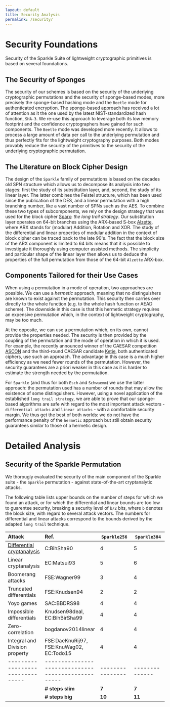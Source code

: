 ```yaml
---
layout: default
title: Security Analysis
permalink: /security/
---
```


# Security Foundations

Security of the Sparkle Suite of lightweight cryptographic primitives is based on several foundations.


## The Security of Sponges

The security of our schemes is based on the security of the underlying cryptographic permutations and the security of sponge-based modes, more precisely the sponge-based hashing mode and the `Beetle` mode for authenticated encryption. The sponge-based approach has received a lot of attention as it the one used by the latest NIST-standardized hash function, `SHA-3`. We re-use this approach to leverage both its low memory footprint and the confidence cryptographers have gained for such components. The `Beetle` mode was developed more recently. It allows to process a large amount of data per call to the underlying permutation and thus perfectly fits for the lightweight cryptography purposes.
Both modes provably reduce the security of the primitives to the security of the underlying cryptographic permutation.


## The Literature on Block Cipher Design

The design of the `Sparkle` family of permutations is based on the decades old SPN structure which allows us to decompose its analysis into two stages: first the study of its substitution layer, and, second, the study of its linear layer. The latter combines the Feistel structure, which has been used since the publication of the DES, and a linear permutation with a high branching number, like a vast number of SPNs such as the AES. To combine these two types of subcomponents, we rely on the design strategy that was used for the block cipher [Sparx](https://cryptolux.org/index.php/SPARX): *the long trail strategy*. Our substitution layer operates on 64-bit branches using the ARX-based S-box [Alzette](https://link.springer.com/chapter/10.1007%2F978-3-030-56877-1_15), where ARX stands for (modular) Addition, Rotation and XOR. The study of the differential and linear properties of modular addition in the context of block cipher can be traced back to the late 90's. The fact that the block size of the ARX component is limited to 64 bits means that it is possible to investigate it thoroughly using computer assisted methods. The simplicity and particular shape of the linear layer then allows us to deduce the properties of the full permutation from those of the 64-bit `Alzette` ARX-box.


## Components Tailored for their Use Cases

When using a permutation in a mode of operation, two approaches are possible. We can use a *hermetic* approach, meaning that no distinguishers are known to exist against the permutation. This security then carries over directly to the whole function (e.g. to the whole hash function or AEAD scheme). The downside in this case is that this hermetic strategy requires an expensive permutation which, in the context of lightweight cryptography, may be too much.

At the opposite, we can use a permutation which, on its own, cannot provide the properties needed. The security is then provided by the coupling of the permutation and the mode of operation in which it is used. For example, the recently announced winner of the CAESAR competition [ASCON](https://ascon.iaik.tugraz.at/) and the third-round CAESAR candidate [Ketje](https://keccak.team/ketje.html), both authenticated ciphers, use such an approach. The advantage in this case is a much higher efficiency as we need fewer rounds of the permutation. However, the security guarantees are a priori weaker in this case as it is harder to estimate the strength needed by the permutation.

For `Sparkle` (and thus for both `Esch` and `Schwaemm`) we use the latter approach: the permutation used has a number of rounds that may allow the existence of some distinguishers. However, using a novel application of the established `long trail strategy`, we are able to prove that our sponge-based algorithms are safe with regard to the most important attack vectors - `differential attacks` and `linear attacks` - with a comfortable security margin. We thus get the best of both worlds: we do not have the performance penalty of the `hermetic` approach but still obtain security guarantees similar to those of a hermetic design.


# Detailed Analysis

<!-- TBD: security of Alzette, diff/linear bounds? -->

## Security of the Sparkle Permutation

We thorougly evaluated the security of the main component of the Sparkle suite - the `Sparkle` permutation - against state-of-the-art cryptanalytic attacks.

The following table lists upper bounds on the number of steps for which we found an attack, or for which the differential and linear bounds are too low to guarentee security, breaking a security level of `b/2` bits, where `b` denotes the block size, with regard to several attack vectors. The numbers for differential and linear attacks correspond to the bounds derived by the adapted `long trail` technique.


<!-- TBD: replace refs with links? -->

| **Attack**                     | **Ref.**                                         | &nbsp;`Sparkle256`&nbsp; | &nbsp;`Sparkle384`&nbsp; | &nbsp;`Sparkle512`&nbsp; |
| :------------------------------|:-------------------------------------------------|----------------|--------------|--------------|
| [Differential cryptanalysis](https://link.springer.com/chapter/10.1007/3-540-38424-3_1)     | C:BihSha90                                       | 4              | 5            | 6            |
| Linear cryptanalysis           | EC:Matsui93                                      | 5              | 6            | 6            |
| Boomerang attacks              | FSE:Wagner99                                     | 3              | 4            | 5            |
| Truncated differentials        | FSE:Knudsen94                                    | 2              | 2            | 3            |
| Yoyo games                     | SAC:BBDRS98                                      | 4              | 4            | 4            |
| Impossible differentials       | Knudsen98deal, EC:BihBirSha99                    | 4              | 4            | 4            |
| Zero-correlation               | bogdanov2014linear                               | 4              | 4            | 4            |
| Integral and Division property | FSE:DaeKnuRij97, FSE:KnuWag02, EC:Todo15         | 4              | 4            | 4            |
|--------------------------------|--------------------------------------------------|----------------|--------------|--------------|
|                                | **\# steps slim**                                | **7**          | **7**        | **8**        |
|                                | **\# steps big**                                 | **10**         | **11**       | **12**       |

<!-- TBD: sponge-aware attacks (G&D?) -->

